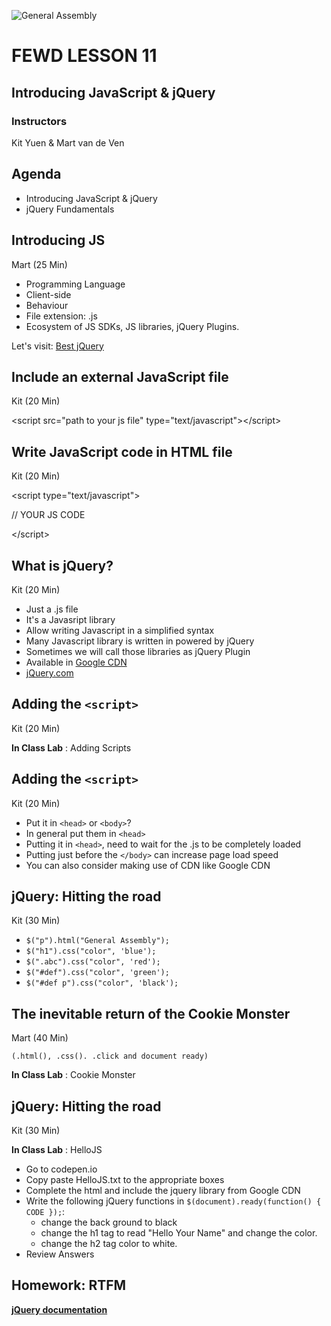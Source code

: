 ![General Assembly](assets/images/ga.png)
# FEWD LESSON 11

## Introducing JavaScript & jQuery

### Instructors
Kit Yuen & Mart van de Ven 



## Agenda
<aside class="notes"></aside>

* Introducing JavaScript & jQuery
* jQuery Fundamentals



## Introducing JS
<aside class="notes">Mart (25 Min)</aside>

* Programming Language
* Client-side  
* Behaviour
* File extension: .js
* Ecosystem of JS SDKs, JS libraries, jQuery Plugins.

Let's visit: [Best jQuery](http://www.bestjquery.com)



## Include an external JavaScript file
<aside class="notes">Kit (20 Min)</aside>

&lt;script src="path to your js file" type="text/javascript"&gt;&lt;/script&gt;




## Write JavaScript code in HTML file
<aside class="notes">Kit (20 Min)</aside>

&lt;script type="text/javascript"&gt;

  // YOUR JS CODE

&lt;/script&gt;



## What is jQuery?
<aside class="notes">Kit (20 Min)</aside>

* Just a .js file
* It's a Javasript library
* Allow writing Javascript in a simplified syntax
* Many Javascript library is written in powered by jQuery
* Sometimes we will call those libraries as jQuery Plugin
* Available in [Google CDN](https://developers.google.com/speed/libraries/devguide)
* [jQuery.com](http://jquery.com/)



## Adding the `<script>`
<aside class="notes">Kit (20 Min)</aside>

**In Class Lab** : Adding Scripts



## Adding the `<script>`
<aside class="notes">Kit (20 Min)</aside>

* Put it in `<head>` or `<body>`?
* In general put them in `<head>`
* Putting it in `<head>`, need to wait for the .js to be completely loaded
* Putting just before the `</body>` can increase page load speed
* You can also consider making use of CDN like Google CDN



## jQuery: Hitting the road
<aside class="notes">Kit (30 Min)</aside>

* `$("p").html("General Assembly");`
* `$("h1").css("color", 'blue');`
* `$(".abc").css("color", 'red');`
* `$("#def").css("color", 'green');`
* `$("#def p").css("color", 'black');`



## The inevitable return of the Cookie Monster
<aside class="notes">Mart (40 Min)</aside>

```(.html(), .css(). .click and document ready)``` 

**In Class Lab** : Cookie Monster



## jQuery: Hitting the road
<aside class="notes">Kit (30 Min)</aside>

**In Class Lab** : HelloJS

* Go to codepen.io
* Copy paste HelloJS.txt to the appropriate boxes
* Complete the html and include the jquery library from Google CDN
* Write the following jQuery functions in `$(document).ready(function() { CODE });`:
  * change the back ground to black
  * change the h1 tag to read "Hello Your Name" and change the color.
  * change the h2 tag color to white.
* Review Answers



## Homework: RTFM
<aside class="notes"></aside>

**[jQuery documentation](http://api.jquery.com/)**